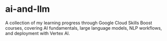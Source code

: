 # ai-and-llm
A collection of my learning progress through Google Cloud Skills Boost courses, covering AI fundamentals, large language models, NLP workflows, and deployment with Vertex AI.
